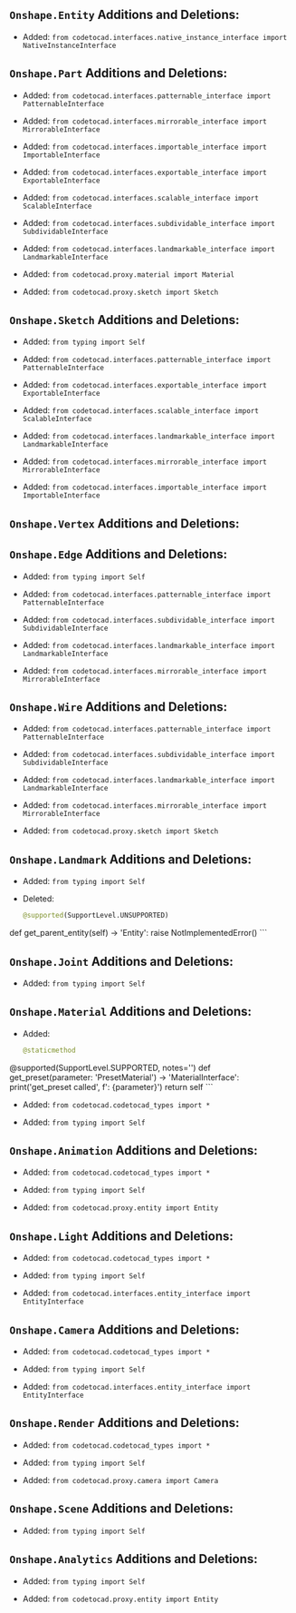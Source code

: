 ## `Onshape.Entity` Additions and Deletions:

- Added: `from codetocad.interfaces.native_instance_interface import NativeInstanceInterface`

## `Onshape.Part` Additions and Deletions:

- Added: `from codetocad.interfaces.patternable_interface import PatternableInterface`

- Added: `from codetocad.interfaces.mirrorable_interface import MirrorableInterface`

- Added: `from codetocad.interfaces.importable_interface import ImportableInterface`

- Added: `from codetocad.interfaces.exportable_interface import ExportableInterface`

- Added: `from codetocad.interfaces.scalable_interface import ScalableInterface`

- Added: `from codetocad.interfaces.subdividable_interface import SubdividableInterface`

- Added: `from codetocad.interfaces.landmarkable_interface import LandmarkableInterface`

- Added: `from codetocad.proxy.material import Material`

- Added: `from codetocad.proxy.sketch import Sketch`

## `Onshape.Sketch` Additions and Deletions:

- Added: `from typing import Self`

- Added: `from codetocad.interfaces.patternable_interface import PatternableInterface`

- Added: `from codetocad.interfaces.exportable_interface import ExportableInterface`

- Added: `from codetocad.interfaces.scalable_interface import ScalableInterface`

- Added: `from codetocad.interfaces.landmarkable_interface import LandmarkableInterface`

- Added: `from codetocad.interfaces.mirrorable_interface import MirrorableInterface`

- Added: `from codetocad.interfaces.importable_interface import ImportableInterface`

## `Onshape.Vertex` Additions and Deletions:

## `Onshape.Edge` Additions and Deletions:

- Added: `from typing import Self`

- Added: `from codetocad.interfaces.patternable_interface import PatternableInterface`

- Added: `from codetocad.interfaces.subdividable_interface import SubdividableInterface`

- Added: `from codetocad.interfaces.landmarkable_interface import LandmarkableInterface`

- Added: `from codetocad.interfaces.mirrorable_interface import MirrorableInterface`

## `Onshape.Wire` Additions and Deletions:

- Added: `from codetocad.interfaces.patternable_interface import PatternableInterface`

- Added: `from codetocad.interfaces.subdividable_interface import SubdividableInterface`

- Added: `from codetocad.interfaces.landmarkable_interface import LandmarkableInterface`

- Added: `from codetocad.interfaces.mirrorable_interface import MirrorableInterface`

- Added: `from codetocad.proxy.sketch import Sketch`

## `Onshape.Landmark` Additions and Deletions:

- Added: `from typing import Self`


- Deleted:
    ```python
    @supported(SupportLevel.UNSUPPORTED)
def get_parent_entity(self) -> 'Entity':
    raise NotImplementedError()
    ```
## `Onshape.Joint` Additions and Deletions:

- Added: `from typing import Self`

## `Onshape.Material` Additions and Deletions:


- Added:
    ```python
    @staticmethod
@supported(SupportLevel.SUPPORTED, notes='')
def get_preset(parameter: 'PresetMaterial') -> 'MaterialInterface':
    print('get_preset called', f': {parameter}')
    return self
    ```
- Added: `from codetocad.codetocad_types import *`

- Added: `from typing import Self`

## `Onshape.Animation` Additions and Deletions:

- Added: `from codetocad.codetocad_types import *`

- Added: `from typing import Self`

- Added: `from codetocad.proxy.entity import Entity`

## `Onshape.Light` Additions and Deletions:

- Added: `from codetocad.codetocad_types import *`

- Added: `from typing import Self`

- Added: `from codetocad.interfaces.entity_interface import EntityInterface`

## `Onshape.Camera` Additions and Deletions:

- Added: `from codetocad.codetocad_types import *`

- Added: `from typing import Self`

- Added: `from codetocad.interfaces.entity_interface import EntityInterface`

## `Onshape.Render` Additions and Deletions:

- Added: `from codetocad.codetocad_types import *`

- Added: `from typing import Self`

- Added: `from codetocad.proxy.camera import Camera`

## `Onshape.Scene` Additions and Deletions:

- Added: `from typing import Self`

## `Onshape.Analytics` Additions and Deletions:

- Added: `from typing import Self`

- Added: `from codetocad.proxy.entity import Entity`

